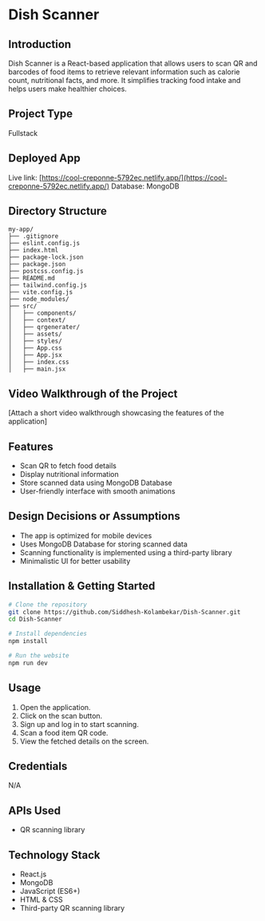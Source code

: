 # Dish Scanner

## Introduction
Dish Scanner is a React-based application that allows users to scan QR and barcodes of food items to retrieve relevant information such as calorie count, nutritional facts, and more. It simplifies tracking food intake and helps users make healthier choices.

## Project Type
Fullstack

## Deployed App
Live link: [https://cool-creponne-5792ec.netlify.app/](https://cool-creponne-5792ec.netlify.app/)
Database: MongoDB

## Directory Structure
```
my-app/
├── .gitignore
├── eslint.config.js
├── index.html
├── package-lock.json
├── package.json
├── postcss.config.js
├── README.md
├── tailwind.config.js
├── vite.config.js
├── node_modules/
├── src/
│   ├── components/
│   ├── context/
│   ├── qrgenerater/
│   ├── assets/
│   ├── styles/
│   ├── App.css
│   ├── App.jsx
│   ├── index.css
│   ├── main.jsx
```

## Video Walkthrough of the Project
[Attach a short video walkthrough showcasing the features of the application]

## Features
- Scan QR to fetch food details
- Display nutritional information
- Store scanned data using MongoDB Database
- User-friendly interface with smooth animations

## Design Decisions or Assumptions
- The app is optimized for mobile devices
- Uses MongoDB Database for storing scanned data
- Scanning functionality is implemented using a third-party library
- Minimalistic UI for better usability

## Installation & Getting Started
```bash
# Clone the repository
git clone https://github.com/Siddhesh-Kolambekar/Dish-Scanner.git
cd Dish-Scanner

# Install dependencies
npm install

# Run the website
npm run dev
```

## Usage
1. Open the application.
2. Click on the scan button.
3. Sign up and log in to start scanning.
4. Scan a food item QR code.
5. View the fetched details on the screen.

## Credentials
N/A

## APIs Used
- QR scanning library

## Technology Stack
- React.js
- MongoDB
- JavaScript (ES6+)
- HTML & CSS
- Third-party QR scanning library

